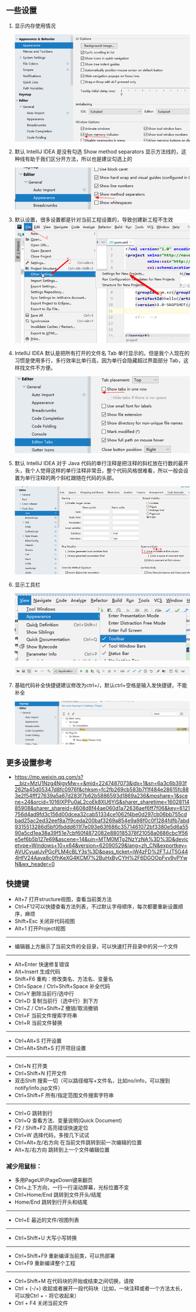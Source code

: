 ## 一些设置
1. 显示内存使用情况

   ![image-20201016094514132](Intellij_IDEA使用.assets/image-20201016094514132.png)

2. 默认 IntelliJ IDEA 是没有勾选 Show method separators 显示方法线的，这种线有助于我们区分开方法，所以也是建议勾选上的

   ![image-20201016094441369](Intellij_IDEA使用.assets/image-20201016094441369.png)

3. 默认设置，很多设置都是针对当前工程设置的，导致创建新工程不生效
    ![在这里插入图片描述](Intellij_IDEA使用.assets/20191003093840638.png)

4. IntelliJ IDEA 默认是把所有打开的文件名 Tab 单行显示的。但是我个人现在的习惯是使用多行，多行效率比单行高，因为单行会隐藏超过界面部分 Tab，这样找文件不方便。

   ![image-20201016094626530](Intellij_IDEA使用.assets/image-20201016094626530.png)

   

5. 默认 IntelliJ IDEA 对于 Java 代码的单行注释是把注释的斜杠放在行数的最开头，我个人觉得这样的单行注释非常丑，整个代码风格很难看，所以一般会设置为单行注释的两个斜杠跟随在代码的头部。

   ![image-20201016094257105](Intellij_IDEA使用.assets/image-20201016094257105.png)

6. 显示工具栏

   ![image-20201016094931458](Intellij_IDEA使用.assets/image-20201016094931458.png)

   ![image-20201016095025357](Intellij_IDEA使用.assets/image-20201016095025357.png)

7. 基础代码补全快捷键建议修改为ctrl+/，默认ctrl+空格是输入发快捷键，不能补全

   ![image-20201016095622173](Intellij_IDEA使用.assets/image-20201016095622173.png)

   

## 更多设置参考

- <https://mp.weixin.qq.com/s?__biz=MzU1Nzg4NjgyMw==&mid=2247487073&idx=1&sn=6a3c6b393f262fa45d05347d8fc0976f&chksm=fc2fb269cb583b7f1f484e28615fc883e2f54fff27639a5a67d283f7b62b5886593d1869a236&mpshare=1&scene=24&srcid=1016IXPPu0aL2coEk8XU6YiS&sharer_sharetime=1602811485908&sharer_shareid=4608d8f44ae060d1a72636aef6ff7f06&key=6121756d4ad9fd3c156d00dcea32cab51334ce1062f4be0d297cb06bb755cdbad25ac2ed32eef8a7f9ceda200baf3269a854e9a98f0c0f1284fdfb7abd9315513286d5bf0fbddd611f7e093e63f686c3571461072bf3380e5d6a5590a5cd1ea38a39f51e7cbf60f4872082e880185378f21058a0686cbc1f56e5ef6b5b127e69&ascene=14&uin=MTM0MTg2NzYzNA%3D%3D&devicetype=Windows+10+x64&version=62090529&lang=zh_CN&exportkey=AVUCyualJvPGcPLM4cBLY3s%3D&pass_ticket=jW4zFD%2FTJJT5G444HfV24Aaya8c0fhKeXG4KCM7%2BuHxByCYH%2F6DGOOpFvv9vPYwN&wx_header=0>




## 快捷键
- Alt+7 打开structure视图，查看当前类方法
- Ctrl+F12可以快捷查看方法列表，不过默认字母顺序，每次都要重新设置顺序，麻烦
- Shift+Esc 关闭非代码视图
- Alt+1 打开Project视图
---
- 编辑器上方展示了当前文件的全目录，可以快速打开目录中的另一个文件
---
- Alt+Enter 快速修复错误
- Alt+Insert 生成代码
- Shift+F6 重构：修改类名、方法名、变量名
- Ctrl+Space / Ctrl+Shift+Space 补全代码
- Ctrl+Y 删除当前行/选中行
- Ctrl+D 复制当前行（选中行）到下方
- Ctrl+Z / Ctrl+Shift+Z 撤销/取消撤销
- Ctrl+F 当前文件搜索字符串
- Ctrl+R 当前文件替换
---
- Ctrl+Alt+S 打开设置
- Ctrl+Alt+Shift+S 打开项目设置
---
- Ctrl+N 打开类
- Ctrl+Shift+N 打开文件
- 双击Shift 搜索一切（可以路径缩写+文件名，比如no/info，可以搜到notify/info.jsp文件）
- Ctrl+Shift+F 所有/指定范围文件搜索字符串
---
- Ctrl+G 跳转到行
- Ctrl+Q 查看方法、变量说明(Quick Document)
- F2 / Shift+F2 高亮错误快速定位
- Ctrl+W 选择代码，多按几下试试
- Ctrl+Alt+左/右方向 在当前文件跳转到前一次编辑的位置
- Alt+左/右方向 跳转到上一个文件编辑位置

### 减少用鼠标：
- 多用PageUP/PageDown键来翻页
- Ctrl+上下方向，一行一行滚动屏幕，光标位置不变
- Ctrl+Home/End 跳转到文件开头/结尾
- Home/End 跳转到行开头和结尾
---
- Ctrl+E 最近的文件/视图列表
---
- Ctrl+Shift+U 大写小写转换
---
- Ctrl+Shift+F9 重新编译当前类，可以热部署
- Ctrl+F9 重新编译整个工程
---
- Ctrl+Shift+M 在代码块的开始或结束之间切换，请按 
- Ctrl + (-/+) 收起或者展开一段代码块（比如，一块注释或者一个方法太长，可以按Ctrl + - 将它收起来）
- Ctrl + F4 关闭当前文件
